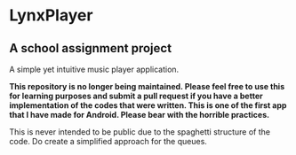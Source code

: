 # LynxPlayer
## A school assignment project
A simple yet intuitive music player application.


**This repository is no longer being maintained. Please feel free to use this for learning purposes and submit a pull request if you have a better implementation of the codes that were written. This is one of the first app that I have made for Android. Please bear with the horrible practices.**

This is never intended to be public due to the spaghetti structure of the code. Do create a simplified approach for the queues.
